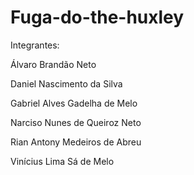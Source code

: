 # Fuga-do-the-huxley
Integrantes:

Álvaro Brandão Neto

Daniel Nascimento da Silva

Gabriel Alves Gadelha de Melo

Narciso Nunes de Queiroz Neto

Rian Antony Medeiros de Abreu

Vinícius Lima Sá de Melo
